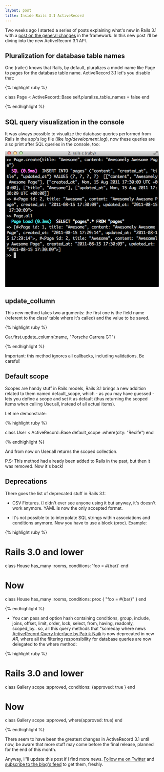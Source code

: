 ```yaml
---
layout: post
title: Inside Rails 3.1 ActiveRecord
---
```


<span class="drops">T</span>wo weeks ago I started a series of posts explaining what's new in Rails 3.1 with a [post on the general changes] in the framework. In this new post I'll be diving into the new ActiveRecord 3.1 API.


Pluralization for database table names
--------------------------------------

One (railer) knows that Rails, by default, pluralizes a model name like <span class="small_code">Page</span> to <span class="small_code">pages</span> for the database table name. ActiveRecord 3.1 let's you disable that:

{% highlight ruby %}

class Page < ActiveRecord::Base
  self.pluralize_table_names = false
end

{% endhighlight %}


SQL query visualization in the console
--------------------------------------

It was always possible to visualize the database queries performed from Rails in the app's log file (like _log/development.log_), now these queries are also print after SQL queries in the console, too:

![SQL query visualization in the console](/public/images/rails_console.png "SQL query visualization in the console")


update_collumn
--------------

This new method takes two arguments: the first one is the field name (referent to the class' table where it's called) and the value to be saved.

{% highlight ruby %}

Car.first.update_column(:name, "Porsche Carrera GT")

{% endhighlight %}

Important: this method ignores all callbacks, including validations. Be careful!


Default scope
-------------

Scopes are handy stuff in Rails models, Rails 3.1 brings a new addition related to them named <span class="small_code">default_scope</span>, which - as you may have guessed - lets you define a scope and set it as default (thus returning the scoped items when calling <span class="small_code">User.all</span>, instead of all actual items).

Let me demonstrate: 

{% highlight ruby %}

class User < ActiveRecord::Base
  default_scope :where(city: "Recife")
end

{% endhighlight %}

And from now on <span class="small_code">User.all</span> returns the scoped collection.

P.S: This method had already been added to Rails in the past, but then it was removed. Now it's back!


Deprecations
------------

There goes the list of deprecated stuff in Rails 3.1:

* CSV Fixtures. (I didn't ever see anyone using it but anyway, it's doesn't work anymore. YAML is now the only accepted format.

* It's not possible to to interpolate SQL strings within associations and conditions anymore. Now you have to use a block (<span class="small_code">proc</span>). Example:

{% highlight ruby %}

# Rails 3.0 and lower

class House
  has_many :rooms, conditions: 'foo = #{bar}'
end

# Now

class House
  has_many :rooms, conditions: proc { "foo = #{bar}" }
end

{% endhighlight %}

* You can pass and option hash containing <span class="small_code">conditions</span>, <span class="small_code">group</span>, <span class="small_code">include</span>, <span class="small_code">joins</span>, <span class="small_code">offset</span>, <span class="small_code">limit</span>, <span class="small_code">order</span>, <span class="small_code">lock</span>, <span class="small_code">select</span>, <span class="small_code">from</span>, <span class="small_code">having</span>, <span class="small_code">readonly</span>, <span class="small_code">scoped_by</span>.. so, all this query methods that "someday where news [ActiveRecord Query Interface by Patrik Naik] is now deprecated in new _AR_, where all the filtering responsibility for database queries are now delegated to the <span class="small_code">where</span> method:

{% highlight ruby %}

# Rails 3.0 and lower
class Gallery
  scope :approved, conditions: {approved: true }
end

# Now
class Gallery
  scope :approved, where(approved: true)
end

{% endhighlight %}

There seem to have been the greatest changes in ActiveRecord 3.1 until now, be aware that more stuff may come before the final release, planned for the end of this month. 

Anyway, I''ll update this post if I find more news. [Follow me on Twitter] and [subscribe to the blog's feed] to get them, freshly.

[ActiveRecord Query Interface by Patrik Naik]: http://m.onkey.org/active-record-query-interface
[post on the general changes]: /inside-rails-31-generals
[Follow me on Twitter]: http://twitter.com/#!/rdrgov
[subscribe to the blog's feed]: http://www.rodrigoalvesvieira.com/atom.xml
